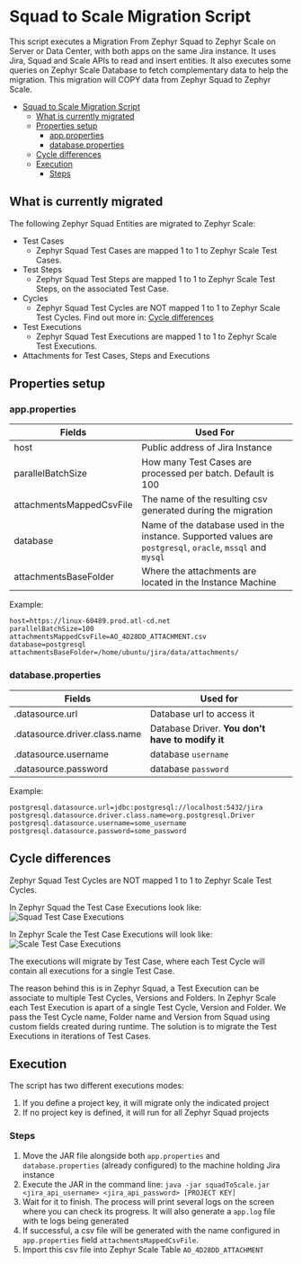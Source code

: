 # Squad to Scale Migration Script

This script executes a Migration From Zephyr Squad to Zephyr Scale on Server or Data Center, with both apps on the same Jira instance.
It uses Jira, Squad and Scale APIs to read and insert entities. It also executes some queries on Zephyr Scale Database
to fetch complementary data to help the migration. This migration will COPY data from Zephyr Squad to Zephyr Scale. 

<!-- TOC -->

* [Squad to Scale Migration Script](#squad-to-scale-migration-script)
    * [What is currently migrated](#what-is-currently-migrated)
    * [Properties setup](#properties-setup)
        * [app.properties](#appproperties)
        * [database.properties](#databaseproperties)
    * [Cycle differences](#cycle-differences)
    * [Execution](#execution)
        * [Steps](#steps)
      

<!-- TOC -->

## What is currently migrated

The following Zephyr Squad Entities are migrated to Zephyr Scale:

- Test Cases
   - Zephyr Squad Test Cases are mapped 1 to 1 to Zephyr Scale Test Cases.    
- Test Steps
   - Zephyr Squad Test Steps are mapped 1 to 1 to Zephyr Scale Test Steps, on the associated Test Case. 
- Cycles
   - Zephyr Squad Test Cycles are NOT mapped 1 to 1 to Zephyr Scale Test Cycles. Find out more in: [Cycle differences](#cycle-differences)
- Test Executions
   - Zephyr Squad Test Executions are mapped 1 to 1 to Zephyr Scale Test Executions. 
- Attachments for Test Cases, Steps and Executions

## Properties setup

### app.properties

| Fields                   | Used For                                                                                                    |
|--------------------------|-------------------------------------------------------------------------------------------------------------|
| host                     | Public address of Jira Instance                                                                             |
| parallelBatchSize        | How many Test Cases are processed per batch. Default is 100                                                 |
| attachmentsMappedCsvFile | The name of the resulting csv generated during the migration                                                |
| database                 | Name of the database used in the instance. Supported values are `postgresql`, `oracle`, `mssql` and `mysql` |
| attachmentsBaseFolder    | Where the attachments are located in the Instance Machine                                                   | 

Example:

```
host=https://linux-60489.prod.atl-cd.net
parallelBatchSize=100
attachmentsMappedCsvFile=AO_4D28DD_ATTACHMENT.csv
database=postgresql
attachmentsBaseFolder=/home/ubuntu/jira/data/attachments/
```

### database.properties

| Fields                                       | Used for                                         |
|----------------------------------------------|--------------------------------------------------|
| <database type>.datasource.url               | Database url to access it                        |
| <database type>.datasource.driver.class.name | Database Driver. **You don't have to modify it** |
| <database type>.datasource.username          | database `username`                              |
| <database type>.datasource.password          | database `password`                              |

Example:

```
postgresql.datasource.url=jdbc:postgresql://localhost:5432/jira
postgresql.datasource.driver.class.name=org.postgresql.Driver
postgresql.datasource.username=some_username
postgresql.datasource.password=some_password
```

## Cycle differences 

Zephyr Squad Test Cycles are NOT mapped 1 to 1 to Zephyr Scale Test Cycles. 

In Zephyr Squad the Test Case Executions look like:
![Squad Test Case Executions](https://github.com/matthewrbonner/SquadToScale/blob/main/Migration-Script-DB/readMeImages/SquadTestCase_Executions.png)


In Zephyr Scale the Test Case Executions will look like:
![Scale Test Case Executions](https://github.com/matthewrbonner/SquadToScale/blob/main/Migration-Script-DB/readMeImages/ScaleTestCase_Executions.png)

The executions will migrate by Test Case, where each Test Cycle will contain all executions for a single Test Case.


The reason behind this is in Zephyr Squad, a Test Execution can be associate to multiple Test Cycles, Versions and Folders. In Zephyr Scale each Test Execution is apart of a single Test Cycle, Version and Folder. We pass the Test Cycle name, Folder name and Version from Squad using custom fields created during runtime. The solution is to migrate the Test Executions in iterations of Test Cases. 

## Execution

The script has two different executions modes:

1. If you define a project key, it will migrate only the indicated project
2. If no project key is defined, it will run for all Zephyr Squad projects

### Steps

1. Move the JAR file alongside both `app.properties` and `database.properties` (already configured) to the machine
   holding Jira instance
2. Execute the JAR in the command
   line: `java -jar squadToScale.jar <jira_api_username> <jira_api_password> [PROJECT KEY]`
3. Wait for it to finish. The process will print several logs on the screen where you can check its progress. It will
   also generate a `app.log` file with te logs being generated
4. If successful, a csv file will be generated with the name configured in `app.properties`
   field  `attachmentsMappedCsvFile`.
5. Import this csv file into Zephyr Scale Table `AO_4D28DD_ATTACHMENT`
